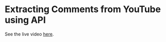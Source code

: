 # Extracting Comments from YouTube using API

See the live video [here](https://youtu.be/N--0rmo0ctA).
